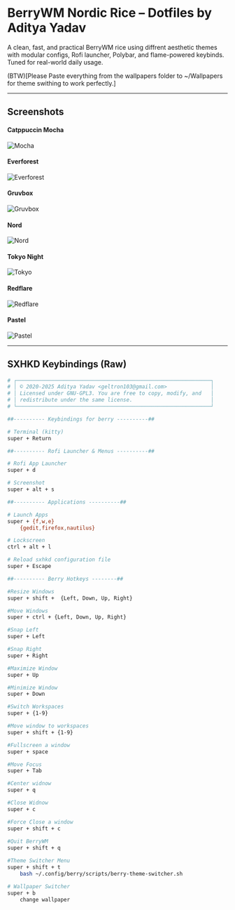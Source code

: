 # BerryWM Nordic Rice – Dotfiles by Aditya Yadav

A clean, fast, and practical BerryWM rice using diffrent aesthetic themes with modular configs, Rofi launcher, Polybar, and flame-powered keybinds. Tuned for real-world daily usage.

(BTW)[Please Paste everything from the wallpapers folder to ~/Wallpapers for theme swithing to work perfectly.]

---

## Screenshots

#### Catppuccin Mocha
![Mocha](previews/mocha.png)

#### Everforest
![Everforest](previews/everforest.png)

#### Gruvbox
![Gruvbox](previews/gruvbox.png)

#### Nord
![Nord](previews/nord.png)

#### Tokyo Night
![Tokyo](previews/tokyo-night.png)

#### Redflare
![Redflare](previews/redflare.png)

#### Pastel 
![Pastel](previews/pastel-sunset.png)

---

## SXHKD Keybindings (Raw)

```bash
# ┌──────────────────────────────────────────────────────────────┐
# │ © 2020-2025 Aditya Yadav <geltron103@gmail.com>              │
# │ Licensed under GNU-GPL3. You are free to copy, modify, and   │
# │ redistribute under the same license.                         │
# └──────────────────────────────────────────────────────────────┘

##---------- Keybindings for berry ----------##

# Terminal (kitty)
super + Return

##---------- Rofi Launcher & Menus ----------##

# Rofi App Launcher
super + d

# Screenshot
super + alt + s

##---------- Applications ----------##

# Launch Apps
super + {f,w,e}
	{gedit,firefox,nautilus}

# Lockscreen
ctrl + alt + l

# Reload sxhkd configuration file
super + Escape

##---------- Berry Hotkeys --------##

#Resize Windows
super + shift +  {Left, Down, Up, Right}

#Move Windows
super + ctrl + {Left, Down, Up, Right}

#Snap Left
super + Left

#Snap Right
super + Right

#Maximize Window
super + Up

#Minimize Window
super + Down

#Switch Workspaces
super + {1-9}

#Move window to workspaces
super + shift + {1-9}

#Fullscreen a window
super + space

#Move Focus
super + Tab

#Center widnow
super + q

#Close Widnow
super + c

#Force Close a window
super + shift + c
	
#Quit BerryWM
super + shift + q

#Theme Switcher Menu
super + shift + t
    bash ~/.config/berry/scripts/berry-theme-switcher.sh

# Wallpaper Switcher
super + b
    change wallpaper 

